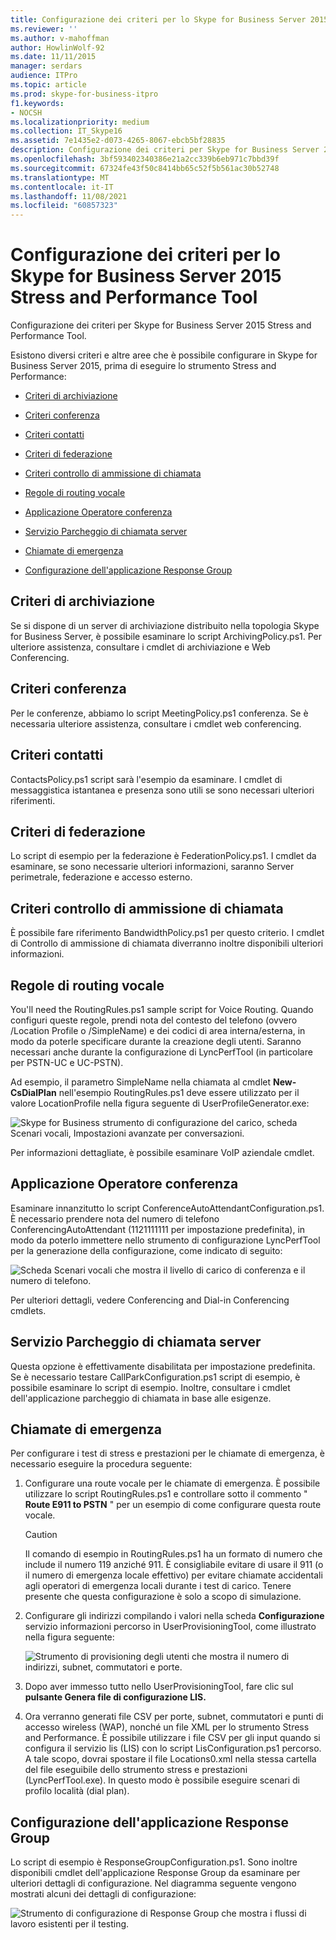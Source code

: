 ```yaml
---
title: Configurazione dei criteri per lo Skype for Business Server 2015 Stress and Performance Tool
ms.reviewer: ''
ms.author: v-mahoffman
author: HowlinWolf-92
ms.date: 11/11/2015
manager: serdars
audience: ITPro
ms.topic: article
ms.prod: skype-for-business-itpro
f1.keywords:
- NOCSH
ms.localizationpriority: medium
ms.collection: IT_Skype16
ms.assetid: 7e1435e2-d073-4265-8067-ebcb5bf28835
description: Configurazione dei criteri per Skype for Business Server 2015 Stress and Performance Tool.
ms.openlocfilehash: 3bf593402340386e21a2cc339b6eb971c7bbd39f
ms.sourcegitcommit: 67324fe43f50c8414bb65c52f5b561ac30b52748
ms.translationtype: MT
ms.contentlocale: it-IT
ms.lasthandoff: 11/08/2021
ms.locfileid: "60857323"
---
```

# <a name="configuring-policies-for-the-skype-for-business-server-2015-stress-and-performance-tool"></a>Configurazione dei criteri per lo Skype for Business Server 2015 Stress and Performance Tool
 
Configurazione dei criteri per Skype for Business Server 2015 Stress and Performance Tool.
  
Esistono diversi criteri e altre aree che è possibile configurare in Skype for Business Server 2015, prima di eseguire lo strumento Stress and Performance:
  
- [Criteri di archiviazione](configuring-policies.md#ArchivingPolicy)
    
- [Criteri conferenza](configuring-policies.md#ConferencingPolicy)
    
- [Criteri contatti](configuring-policies.md#ContactsPolicy)
    
- [Criteri di federazione](configuring-policies.md#FederationPolicy)
    
- [Criteri controllo di ammissione di chiamata](configuring-policies.md#CACPolicy)
    
- [Regole di routing vocale](configuring-policies.md#VoiceRoutingRules)
    
- [Applicazione Operatore conferenza](configuring-policies.md#ConfAttendantApp)
    
- [Servizio Parcheggio di chiamata server](configuring-policies.md#ServerCallParkServ)
    
- [Chiamate di emergenza](configuring-policies.md#EmergencyCalls)
    
- [Configurazione dell'applicazione Response Group](configuring-policies.md#ConfigResponseGroupApp)
    
## <a name="archiving-policy"></a>Criteri di archiviazione
<a name="ArchivingPolicy"> </a>

Se si dispone di un server di archiviazione distribuito nella topologia Skype for Business Server, è possibile esaminare lo script ArchivingPolicy.ps1. Per ulteriore assistenza, consultare i cmdlet di archiviazione e Web Conferencing.
  
## <a name="conferencing-policy"></a>Criteri conferenza
<a name="ConferencingPolicy"> </a>

Per le conferenze, abbiamo lo script MeetingPolicy.ps1 conferenza. Se è necessaria ulteriore assistenza, consultare i cmdlet web conferencing.
  
## <a name="contacts-policy"></a>Criteri contatti
<a name="ContactsPolicy"> </a>

ContactsPolicy.ps1 script sarà l'esempio da esaminare. I cmdlet di messaggistica istantanea e presenza sono utili se sono necessari ulteriori riferimenti.
  
## <a name="federation-policy"></a>Criteri di federazione
<a name="FederationPolicy"> </a>

Lo script di esempio per la federazione è FederationPolicy.ps1. I cmdlet da esaminare, se sono necessarie ulteriori informazioni, saranno Server perimetrale, federazione e accesso esterno.
  
## <a name="call-admission-control-policy"></a>Criteri controllo di ammissione di chiamata
<a name="CACPolicy"> </a>

È possibile fare riferimento BandwidthPolicy.ps1 per questo criterio. I cmdlet di Controllo di ammissione di chiamata diverranno inoltre disponibili ulteriori informazioni.
  
## <a name="voice-routing-rules"></a>Regole di routing vocale
<a name="VoiceRoutingRules"> </a>

You'll need the RoutingRules.ps1 sample script for Voice Routing. Quando configuri queste regole, prendi nota del contesto del telefono (ovvero /Location Profile o /SimpleName) e dei codici di area interna/esterna, in modo da poterle specificare durante la creazione degli utenti. Saranno necessari anche durante la configurazione di LyncPerfTool (in particolare per PSTN-UC e UC-PSTN).
  
Ad esempio, il parametro SimpleName nella chiamata al cmdlet **New-CsDialPlan** nell'esempio RoutingRules.ps1 deve essere utilizzato per il valore LocationProfile nella figura seguente di UserProfileGenerator.exe:
  
![Skype for Business strumento di configurazione del carico, scheda Scenari vocali, Impostazioni avanzate per conversazioni.](../../media/59f42e4e-8f1e-4d43-9ae2-9e6026191951.png)
  
Per informazioni dettagliate, è possibile esaminare VoIP aziendale cmdlet.
  
## <a name="conference-attendant-application"></a>Applicazione Operatore conferenza
<a name="ConfAttendantApp"> </a>

Esaminare innanzitutto lo script ConferenceAutoAttendantConfiguration.ps1. È necessario prendere nota del numero di telefono ConferencingAutoAttendant (1121111111 per impostazione predefinita), in modo da poterlo immettere nello strumento di configurazione LyncPerfTool per la generazione della configurazione, come indicato di seguito:
  
![Scheda Scenari vocali che mostra il livello di carico di conferenza e il numero di telefono.](../../media/a3ea5fc0-8b3d-4842-b809-f137f470dbdc.png)
  
Per ulteriori dettagli, vedere Conferencing and Dial-in Conferencing cmdlets.
  
## <a name="server-call-park-service"></a>Servizio Parcheggio di chiamata server
<a name="ServerCallParkServ"> </a>

Questa opzione è effettivamente disabilitata per impostazione predefinita. Se è necessario testare CallParkConfiguration.ps1 script di esempio, è possibile esaminare lo script di esempio. Inoltre, consultare i cmdlet dell'applicazione parcheggio di chiamata in base alle esigenze.
  
## <a name="emergency-calls"></a>Chiamate di emergenza
<a name="EmergencyCalls"> </a>

Per configurare i test di stress e prestazioni per le chiamate di emergenza, è necessario eseguire la procedura seguente:
  
1. Configurare una route vocale per le chiamate di emergenza. È possibile utilizzare lo script RoutingRules.ps1 e controllare sotto il commento " **Route E911 to PSTN** " per un esempio di come configurare questa route vocale.
    
    > [!CAUTION]
    > Il comando di esempio in RoutingRules.ps1 ha un formato di numero che include il numero 119 anziché 911. È consigliabile evitare di usare il 911 (o il numero di emergenza locale effettivo) per evitare chiamate accidentali agli operatori di emergenza locali durante i test di carico. Tenere presente che questa configurazione è solo a scopo di simulazione. 
  
2. Configurare gli indirizzi compilando i valori nella scheda **Configurazione** servizio informazioni percorso in UserProvisioningTool, come illustrato nella figura seguente:
    
     ![Strumento di provisioning degli utenti che mostra il numero di indirizzi, subnet, commutatori e porte.](../../media/ebe85a0c-750f-4301-97d4-d158a40ea98a.png)
  
3. Dopo aver immesso tutto nello UserProvisioningTool, fare clic sul **pulsante Genera file di configurazione LIS.**
    
4. Ora verranno generati file CSV per porte, subnet, commutatori e punti di accesso wireless (WAP), nonché un file XML per lo strumento Stress and Performance. È possibile utilizzare i file CSV per gli input quando si configura il servizio lis (LIS) con lo script LisConfiguration.ps1 percorso. A tale scopo, dovrai spostare il file Locations0.xml nella stessa cartella del file eseguibile dello strumento stress e prestazioni (LyncPerfTool.exe). In questo modo è possibile eseguire scenari di profilo località (dial plan).
    
## <a name="configuring-response-group-application"></a>Configurazione dell'applicazione Response Group
<a name="ConfigResponseGroupApp"> </a>

Lo script di esempio è ResponseGroupConfiguration.ps1. Sono inoltre disponibili cmdlet dell'applicazione Response Group da esaminare per ulteriori dettagli di configurazione. Nel diagramma seguente vengono mostrati alcuni dei dettagli di configurazione:
  
![Strumento di configurazione di Response Group che mostra i flussi di lavoro esistenti per il testing.](../../media/e218a345-4813-4332-8cff-b48de05017ef.jpg)
  

